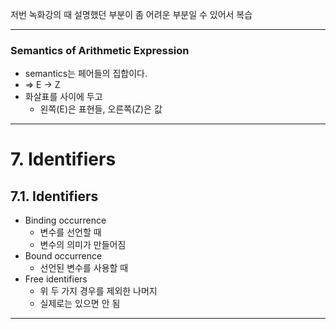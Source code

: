 저번 녹화강의 때 설명했던 부분이 좀 어려운 부분일 수 있어서 복습

---
### Semantics of Arithmetic Expression
- semantics는 페어들의 집합이다.
- => E -> Z
- 화살표를 사이에 두고
	- 왼쪽(E)은 표현들, 오른쪽(Z)은 값

---
# 7. Identifiers
## 7.1. Identifiers
- Binding occurrence
	- 변수를 선언할 때
	- 변수의 의미가 만들어짐
- Bound occurrence
	- 선언된 변수를 사용할 때
- Free identifiers
	- 위 두 가지 경우를 제외한 나머지
	- 실제로는 있으면 안 됨

---

